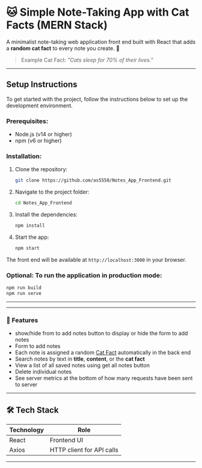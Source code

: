 # 🐱 Simple Note-Taking App with Cat Facts (MERN Stack)

A minimalist note-taking web application front end built with React that adds a **random cat fact** to every note you create. 🐾

> Example Cat Fact: *"Cats sleep for 70% of their lives."*

---

## Setup Instructions

To get started with the project, follow the instructions below to set up the development environment.

### Prerequisites:
- Node.js (v14 or higher)
- npm (v6 or higher)

### Installation:

1. Clone the repository:
    ```bash
    git clone https://github.com/as5550/Notes_App_Frontend.git
    ```

2. Navigate to the project folder:
    ```bash
    cd Notes_App_Frontend
    ```

4. Install the dependencies:
    ```bash
    npm install
    ```

5. Start the app:
    ```bash
    npm start
    ```

The front end will be available at `http://localhost:3000` in your browser.

### Optional: To run the application in production mode:
```bash
npm run build
npm run serve
```

---
---

### 🚀 Features
- show/hide from to add notes button to display or hide the form to add notes
- Form to add notes
- Each note is assigned a random [Cat Fact](https://catfact.ninja/fact) automatically in the back end
- Search notes by text in **title**, **content**, or the **cat fact**
- View a list of all saved notes using get all notes button
- Delete individual notes
- See server metrics at the bottom of how many requests have been sent to server

---

## 🛠 Tech Stack

| Technology | Role |
|------------|------|
| React      | Frontend UI |
| Axios      | HTTP client for API calls |

---

